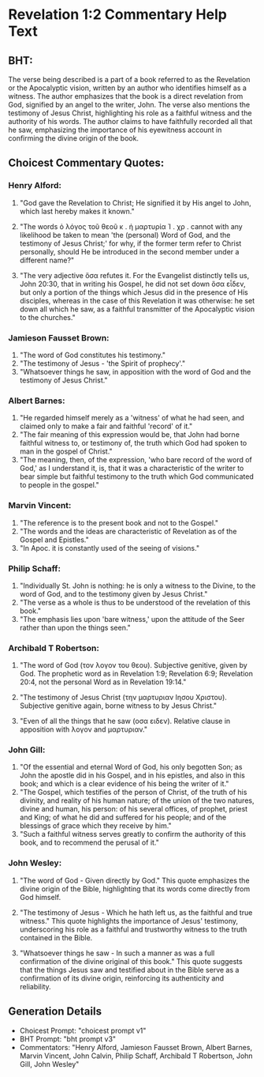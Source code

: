 # Revelation 1:2 Commentary Help Text

## BHT:
The verse being described is a part of a book referred to as the Revelation or the Apocalyptic vision, written by an author who identifies himself as a witness. The author emphasizes that the book is a direct revelation from God, signified by an angel to the writer, John. The verse also mentions the testimony of Jesus Christ, highlighting his role as a faithful witness and the authority of his words. The author claims to have faithfully recorded all that he saw, emphasizing the importance of his eyewitness account in confirming the divine origin of the book.

## Choicest Commentary Quotes:
### Henry Alford:
1. "God gave the Revelation to Christ; He signified it by His angel to John, which last hereby makes it known." 

2. "The words ὁ λόγος τοῦ θεοῦ κ . ἡ μαρτυρία Ἰ . χρ . cannot with any likelihood be taken to mean 'the (personal) Word of God, and the testimony of Jesus Christ;' for why, if the former term refer to Christ personally, should He be introduced in the second member under a different name?"

3. "The very adjective ὅσα refutes it. For the Evangelist distinctly tells us, John 20:30, that in writing his Gospel, he did not set down ὅσα εἶδεν, but only a portion of the things which Jesus did in the presence of His disciples, whereas in the case of this Revelation it was otherwise: he set down all which he saw, as a faithful transmitter of the Apocalyptic vision to the churches."

### Jamieson Fausset Brown:
1. "The word of God constitutes his testimony."
2. "The testimony of Jesus - 'the Spirit of prophecy'."
3. "Whatsoever things he saw, in apposition with the word of God and the testimony of Jesus Christ."

### Albert Barnes:
1. "He regarded himself merely as a 'witness' of what he had seen, and claimed only to make a fair and faithful 'record' of it."
2. "The fair meaning of this expression would be, that John had borne faithful witness to, or testimony of, the truth which God had spoken to man in the gospel of Christ."
3. "The meaning, then, of the expression, 'who bare record of the word of God,' as I understand it, is, that it was a characteristic of the writer to bear simple but faithful testimony to the truth which God communicated to people in the gospel."

### Marvin Vincent:
1. "The reference is to the present book and not to the Gospel."
2. "The words and the ideas are characteristic of Revelation as of the Gospel and Epistles."
3. "In Apoc. it is constantly used of the seeing of visions."

### Philip Schaff:
1. "Individually St. John is nothing: he is only a witness to the Divine, to the word of God, and to the testimony given by Jesus Christ." 
2. "The verse as a whole is thus to be understood of the revelation of this book."
3. "The emphasis lies upon 'bare witness,' upon the attitude of the Seer rather than upon the things seen."

### Archibald T Robertson:
1. "The word of God (τον λογον του θεου). Subjective genitive, given by God. The prophetic word as in Revelation 1:9; Revelation 6:9; Revelation 20:4, not the personal Word as in Revelation 19:14."

2. "The testimony of Jesus Christ (την μαρτυριαν Ιησου Χριστου). Subjective genitive again, borne witness to by Jesus Christ."

3. "Even of all the things that he saw (οσα ειδεν). Relative clause in apposition with λογον and μαρτυριαν."

### John Gill:
1. "Of the essential and eternal Word of God, his only begotten Son; as John the apostle did in his Gospel, and in his epistles, and also in this book; and which is a clear evidence of his being the writer of it."
2. "The Gospel, which testifies of the person of Christ, of the truth of his divinity, and reality of his human nature; of the union of the two natures, divine and human, his person: of his several offices, of prophet, priest and King; of what he did and suffered for his people; and of the blessings of grace which they receive by him."
3. "Such a faithful witness serves greatly to confirm the authority of this book, and to recommend the perusal of it."

### John Wesley:
1. "The word of God - Given directly by God." This quote emphasizes the divine origin of the Bible, highlighting that its words come directly from God himself.

2. "The testimony of Jesus - Which he hath left us, as the faithful and true witness." This quote highlights the importance of Jesus' testimony, underscoring his role as a faithful and trustworthy witness to the truth contained in the Bible.

3. "Whatsoever things he saw - In such a manner as was a full confirmation of the divine original of this book." This quote suggests that the things Jesus saw and testified about in the Bible serve as a confirmation of its divine origin, reinforcing its authenticity and reliability.


## Generation Details
- Choicest Prompt: "choicest prompt v1"
- BHT Prompt: "bht prompt v3"
- Commentators: "Henry Alford, Jamieson Fausset Brown, Albert Barnes, Marvin Vincent, John Calvin, Philip Schaff, Archibald T Robertson, John Gill, John Wesley"
